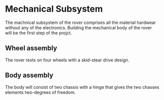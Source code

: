 # Mechanical Subsystem

The machnical subsystem of the rover comprises all the material hardwear without any of the electronics. Building the mechanical body of the rover will be the first step of the projct.

## Wheel assembly

The rover rests on four wheels with a skid-stear drive design.

## Body assembly

The body will consist of two chassis with a hinge that gives the two chasses elements two-degrees of freedom.


